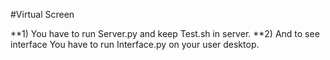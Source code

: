 #Virtual Screen

**1) You have to run Server.py and keep Test.sh in server.
**2) And to see interface You have to run Interface.py on your user desktop.
